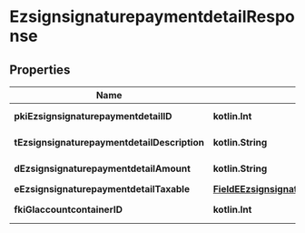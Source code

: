
# EzsignsignaturepaymentdetailResponse

## Properties
| Name | Type | Description | Notes |
| ------------ | ------------- | ------------- | ------------- |
| **pkiEzsignsignaturepaymentdetailID** | **kotlin.Int** | The unique ID of the Ezsignsignaturepaymentdetail |  |
| **tEzsignsignaturepaymentdetailDescription** | **kotlin.String** | A description for the Ezsignsignaturepaymentdetail. |  |
| **dEzsignsignaturepaymentdetailAmount** | **kotlin.String** | The amount of the for the Ezsignsignaturepaymentdetail |  |
| **eEzsignsignaturepaymentdetailTaxable** | [**FieldEEzsignsignaturepaymentdetailTaxable**](FieldEEzsignsignaturepaymentdetailTaxable.md) |  |  |
| **fkiGlaccountcontainerID** | **kotlin.Int** | The unique ID of the Glaccountcontainer |  [optional] |



